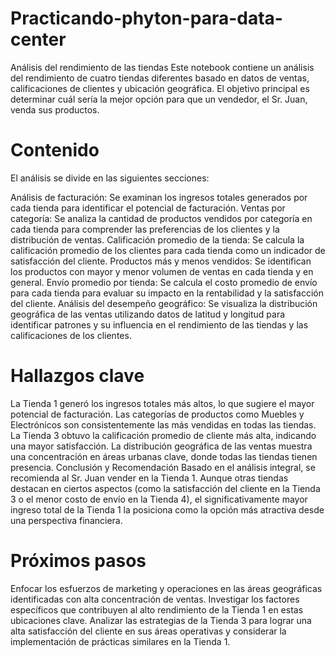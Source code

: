 # Practicando-phyton-para-data-center
Análisis del rendimiento de las tiendas
Este notebook contiene un análisis del rendimiento de cuatro tiendas diferentes basado en datos de ventas, calificaciones de clientes y ubicación geográfica. El objetivo principal es determinar cuál sería la mejor opción para que un vendedor, el Sr. Juan, venda sus productos.

# Contenido
El análisis se divide en las siguientes secciones:

Análisis de facturación: Se examinan los ingresos totales generados por cada tienda para identificar el potencial de facturación.
Ventas por categoría: Se analiza la cantidad de productos vendidos por categoría en cada tienda para comprender las preferencias de los clientes y la distribución de ventas.
Calificación promedio de la tienda: Se calcula la calificación promedio de los clientes para cada tienda como un indicador de satisfacción del cliente.
Productos más y menos vendidos: Se identifican los productos con mayor y menor volumen de ventas en cada tienda y en general.
Envío promedio por tienda: Se calcula el costo promedio de envío para cada tienda para evaluar su impacto en la rentabilidad y la satisfacción del cliente.
Análisis del desempeño geográfico: Se visualiza la distribución geográfica de las ventas utilizando datos de latitud y longitud para identificar patrones y su influencia en el rendimiento de las tiendas y las calificaciones de los clientes.

# Hallazgos clave
La Tienda 1 generó los ingresos totales más altos, lo que sugiere el mayor potencial de facturación.
Las categorías de productos como Muebles y Electrónicos son consistentemente las más vendidas en todas las tiendas.
La Tienda 3 obtuvo la calificación promedio de cliente más alta, indicando una mayor satisfacción.
La distribución geográfica de las ventas muestra una concentración en áreas urbanas clave, donde todas las tiendas tienen presencia.
Conclusión y Recomendación
Basado en el análisis integral, se recomienda al Sr. Juan vender en la Tienda 1. Aunque otras tiendas destacan en ciertos aspectos (como la satisfacción del cliente en la Tienda 3 o el menor costo de envío en la Tienda 4), el significativamente mayor ingreso total de la Tienda 1 la posiciona como la opción más atractiva desde una perspectiva financiera.

# Próximos pasos
Enfocar los esfuerzos de marketing y operaciones en las áreas geográficas identificadas con alta concentración de ventas.
Investigar los factores específicos que contribuyen al alto rendimiento de la Tienda 1 en estas ubicaciones clave.
Analizar las estrategias de la Tienda 3 para lograr una alta satisfacción del cliente en sus áreas operativas y considerar la implementación de prácticas similares en la Tienda 1.
